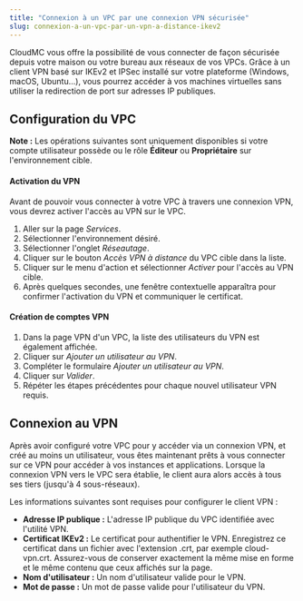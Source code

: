 ```yaml
---
title: "Connexion à un VPC par une connexion VPN sécurisée"
slug: connexion-a-un-vpc-par-un-vpn-a-distance-ikev2
---
```



CloudMC vous offre la possibilité de vous connecter de façon sécurisée depuis votre maison ou votre bureau aux réseaux de vos VPCs.  Grâce à un client VPN basé sur IKEv2 et IPSec installé sur votre plateforme (Windows, macOS, Ubuntu…), vous pourrez accéder à vos machines virtuelles sans utiliser la redirection de port sur adresses IP publiques.

## Configuration du VPC
**Note :** Les opérations suivantes sont uniquement disponibles si votre compte utilisateur possède ou le rôle **Éditeur** ou **Propriétaire** sur l'environnement cible.

#### Activation du VPN
Avant de pouvoir vous connecter à votre VPC à travers une connexion VPN, vous devrez activer l'accès au VPN sur le VPC.

1. Aller sur la page *Services*.
1. Sélectionner l'environnement désiré.
1. Sélectionner l'onglet *Réseautage*.
1. Cliquer sur le bouton *Accès VPN à distance* du VPC cible dans la liste.
1. Cliquer sur le menu d'action et sélectionner *Activer* pour l'accès au VPN cible.
1. Après quelques secondes, une fenêtre contextuelle apparaîtra pour confirmer l'activation du VPN et communiquer le certificat.

#### Création de comptes VPN
1. Dans la page VPN d'un VPC, la liste des utilisateurs du VPN est également affichée.
1. Cliquer sur *Ajouter un utilisateur au VPN*.
1. Compléter le formulaire *Ajouter un utilisateur au VPN*.
1. Cliquer sur *Valider*.
1. Répéter les étapes précédentes pour chaque nouvel utilisateur VPN requis.


## Connexion au VPN
Après avoir configuré votre VPC pour y accéder via un connexion VPN, et créé au moins un utilisateur, vous êtes maintenant prêts à vous connecter sur ce VPN pour accéder à vos instances et applications. Lorsque la connexion VPN vers le VPC sera établie, le client aura alors accès à tous ses tiers (jusqu'à 4 sous-réseaux).

Les informations suivantes sont requises pour configurer le client VPN :

   - **Adresse IP publique :**  L'adresse IP publique du VPC identifiée avec l'utilité VPN.
   - **Certificat IKEv2 :**  Le certificat pour authentifier le VPN.  Enregistrez ce certificat dans un fichier avec l'extension .crt, par exemple cloud-vpn.crt. Assurez-vous de conserver exactement la même mise en forme et le même contenu que ceux affichés sur la page.
   - **Nom d'utilisateur :**  Un nom d'utilisateur valide pour le VPN.
   - **Mot de passe :**  Un mot de passe valide pour l'utilisateur du VPN.
